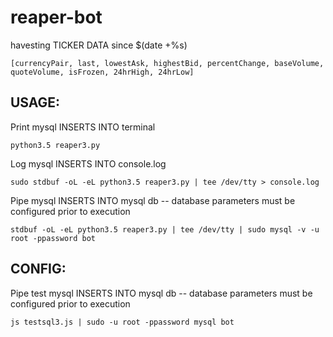 # reaper-bot

havesting TICKER DATA since $(date +%s)

```
[currencyPair, last, lowestAsk, highestBid, percentChange, baseVolume, quoteVolume, isFrozen, 24hrHigh, 24hrLow]
```

## USAGE:

Print mysql INSERTS INTO terminal
```
python3.5 reaper3.py 
```
Log mysql INSERTS INTO console.log
```
sudo stdbuf -oL -eL python3.5 reaper3.py | tee /dev/tty > console.log
```
Pipe mysql INSERTS INTO mysql db -- database parameters must be configured prior to execution
```
stdbuf -oL -eL python3.5 reaper3.py | tee /dev/tty | sudo mysql -v -u root -ppassword bot
```
## CONFIG:

Pipe test mysql INSERTS INTO mysql db -- database parameters must be configured prior to execution
```
js testsql3.js | sudo -u root -ppassword mysql bot
```
